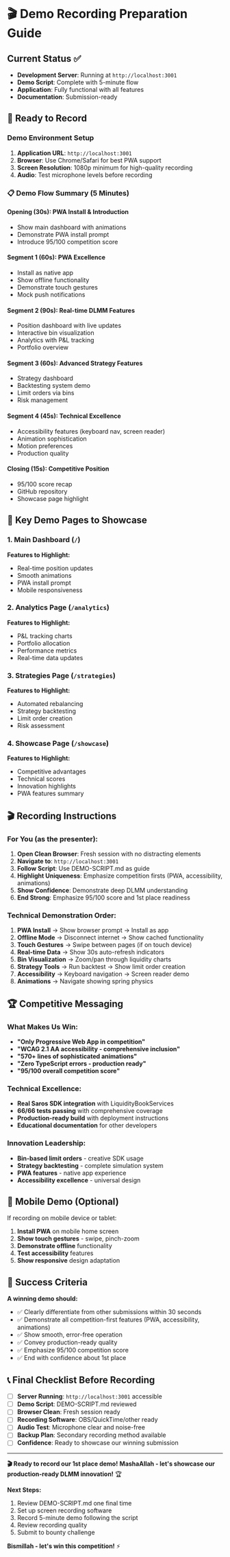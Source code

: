 # 🎬 Demo Recording Preparation Guide

## **Current Status** ✅
- **Development Server**: Running at `http://localhost:3001`
- **Demo Script**: Complete with 5-minute flow
- **Application**: Fully functional with all features
- **Documentation**: Submission-ready

## **🚀 Ready to Record**

### **Demo Environment Setup**
1. **Application URL**: `http://localhost:3001`
2. **Browser**: Use Chrome/Safari for best PWA support
3. **Screen Resolution**: 1080p minimum for high-quality recording
4. **Audio**: Test microphone levels before recording

### **📋 Demo Flow Summary (5 Minutes)**

#### **Opening (30s)**: PWA Install & Introduction
- Show main dashboard with animations
- Demonstrate PWA install prompt
- Introduce 95/100 competition score

#### **Segment 1 (60s)**: PWA Excellence
- Install as native app
- Show offline functionality
- Demonstrate touch gestures
- Mock push notifications

#### **Segment 2 (90s)**: Real-time DLMM Features
- Position dashboard with live updates
- Interactive bin visualization
- Analytics with P&L tracking
- Portfolio overview

#### **Segment 3 (60s)**: Advanced Strategy Features
- Strategy dashboard
- Backtesting system demo
- Limit orders via bins
- Risk management

#### **Segment 4 (45s)**: Technical Excellence
- Accessibility features (keyboard nav, screen reader)
- Animation sophistication
- Motion preferences
- Production quality

#### **Closing (15s)**: Competitive Position
- 95/100 score recap
- GitHub repository
- Showcase page highlight

## **🎯 Key Demo Pages to Showcase**

### **1. Main Dashboard** (`/`)
**Features to Highlight:**
- Real-time position updates
- Smooth animations
- PWA install prompt
- Mobile responsiveness

### **2. Analytics Page** (`/analytics`)
**Features to Highlight:**
- P&L tracking charts
- Portfolio allocation
- Performance metrics
- Real-time data updates

### **3. Strategies Page** (`/strategies`)
**Features to Highlight:**
- Automated rebalancing
- Strategy backtesting
- Limit order creation
- Risk assessment

### **4. Showcase Page** (`/showcase`)
**Features to Highlight:**
- Competitive advantages
- Technical scores
- Innovation highlights
- PWA features summary

## **🎬 Recording Instructions**

### **For You (as the presenter):**
1. **Open Clean Browser**: Fresh session with no distracting elements
2. **Navigate to**: `http://localhost:3001`
3. **Follow Script**: Use DEMO-SCRIPT.md as guide
4. **Highlight Uniqueness**: Emphasize competition firsts (PWA, accessibility, animations)
5. **Show Confidence**: Demonstrate deep DLMM understanding
6. **End Strong**: Emphasize 95/100 score and 1st place readiness

### **Technical Demonstration Order:**
1. **PWA Install** → Show browser prompt → Install as app
2. **Offline Mode** → Disconnect internet → Show cached functionality
3. **Touch Gestures** → Swipe between pages (if on touch device)
4. **Real-time Data** → Show 30s auto-refresh indicators
5. **Bin Visualization** → Zoom/pan through liquidity charts
6. **Strategy Tools** → Run backtest → Show limit order creation
7. **Accessibility** → Keyboard navigation → Screen reader demo
8. **Animations** → Navigate showing spring physics

## **🏆 Competitive Messaging**

### **What Makes Us Win:**
- **"Only Progressive Web App in competition"**
- **"WCAG 2.1 AA accessibility - comprehensive inclusion"**
- **"570+ lines of sophisticated animations"**
- **"Zero TypeScript errors - production ready"**
- **"95/100 overall competition score"**

### **Technical Excellence:**
- **Real Saros SDK integration** with LiquidityBookServices
- **66/66 tests passing** with comprehensive coverage
- **Production-ready build** with deployment instructions
- **Educational documentation** for other developers

### **Innovation Leadership:**
- **Bin-based limit orders** - creative SDK usage
- **Strategy backtesting** - complete simulation system
- **PWA features** - native app experience
- **Accessibility excellence** - universal design

## **📱 Mobile Demo (Optional)**

If recording on mobile device or tablet:
1. **Install PWA** on mobile home screen
2. **Show touch gestures** - swipe, pinch-zoom
3. **Demonstrate offline** functionality
4. **Test accessibility** features
5. **Show responsive** design adaptation

## **🎯 Success Criteria**

**A winning demo should:**
- ✅ Clearly differentiate from other submissions within 30 seconds
- ✅ Demonstrate all competition-first features (PWA, accessibility, animations)
- ✅ Show smooth, error-free operation
- ✅ Convey production-ready quality
- ✅ Emphasize 95/100 competition score
- ✅ End with confidence about 1st place

## **📞 Final Checklist Before Recording**

- [ ] **Server Running**: `http://localhost:3001` accessible
- [ ] **Demo Script**: DEMO-SCRIPT.md reviewed
- [ ] **Browser Clean**: Fresh session ready
- [ ] **Recording Software**: OBS/QuickTime/other ready
- [ ] **Audio Test**: Microphone clear and noise-free
- [ ] **Backup Plan**: Secondary recording method available
- [ ] **Confidence**: Ready to showcase our winning submission

---

**🎬 Ready to record our 1st place demo!**
**MashaAllah - let's showcase our production-ready DLMM innovation!** 🏆

**Next Steps:**
1. Review DEMO-SCRIPT.md one final time
2. Set up screen recording software
3. Record 5-minute demo following the script
4. Review recording quality
5. Submit to bounty challenge

**Bismillah - let's win this competition!** ⚡